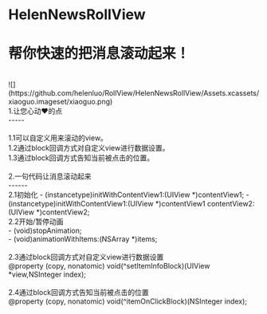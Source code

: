 # HelenNewsRollView
帮你快速的把消息滚动起来！
=====
<br>
![](https://github.com/helenluo/RollView/HelenNewsRollView/Assets.xcassets/xiaoguo.imageset/xiaoguo.png)
<br>
1.让您心动❤️的点
<br>
-----
<br><br>
1.1可以自定义用来滚动的view。
<br> 
1.2通过block回调方式对自定义view进行数据设置。
<br>
1.3通过block回调方式告知当前被点击的位置。
<br><br>
2.一句代码让消息滚动起来
<br>
------
<br>
2.1初始化
- (instancetype)initWithContentView1:(UIView *)contentView1;
- (instancetype)initWithContentView1:(UIView *)contentView1 contentView2:(UIView *)contentView2;
<br>
2.2开始/暂停动画
<br>
- (void)stopAnimation;
<br>
- (void)animationWithItems:(NSArray *)items;
<br><br>
2.3通过block回调方式对自定义view进行数据设置
<br>
@property (copy, nonatomic) void(^setItemInfoBlock)(UIView *view,NSInteger index);
<br><br>
2.4通过block回调方式告知当前被点击的位置
<br>
@property (copy, nonatomic) void(^itemOnClickBlock)(NSInteger index); 
